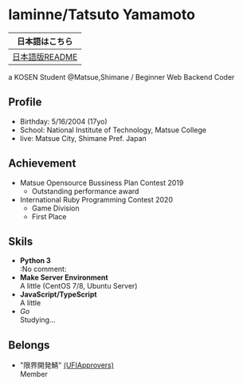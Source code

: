 # laminne/Tatsuto Yamamoto

| 日本語はこちら |
| ------------  |
| [日本語版README](https://github.com/laminne/laminne/blob/master/README_jp.md) |

a KOSEN Student @Matsue,Shimane / Beginner Web Backend Coder

## Profile
-  Birthday: 5/16/2004 (17yo)  
-  School: National Institute of Technology, Matsue College  
-  live: Matsue City, Shimane Pref. Japan

## Achievement
- Matsue Opensource Bussiness Plan Contest 2019 
  - Outstanding performance award
- International Ruby Programming Contest 2020
  - Game Division
  - First Place

## Skils
-  **Python 3**  
:No comment:  
-  **Make Server Environment**  
A little (CentOS 7/8, Ubuntu Server)  
- **JavaScript/TypeScript**  
A little
- *Go*  
Studying...

## Belongs
- "限界開発鯖" [(UFIApprovers)](https://approvers.dev)  
Member

